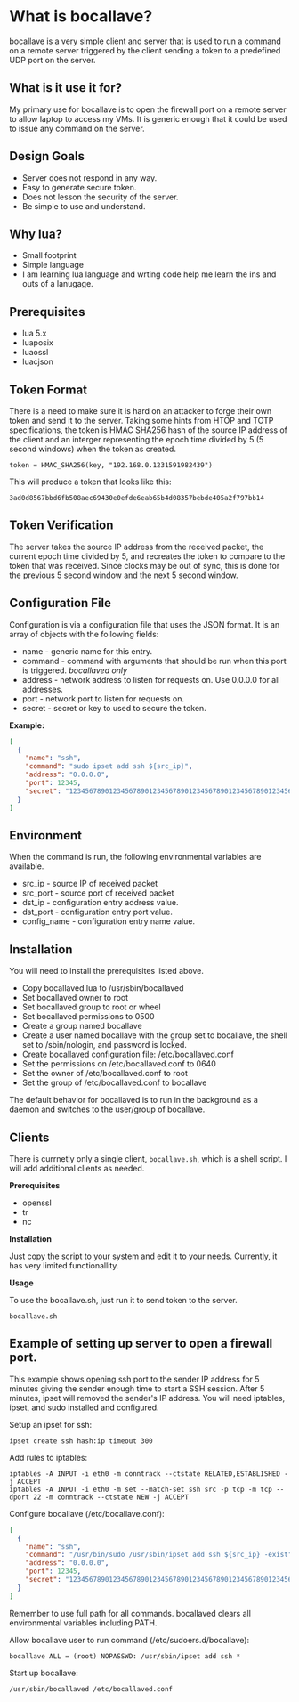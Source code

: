 # What is bocallave?

bocallave is a very simple client and server that is used to run a
command on a remote server triggered by the client sending a token to
a predefined UDP port on the server.

## What is it use it for?

My primary use for bocallave is to open the firewall port on a remote
server to allow laptop to access my VMs. It is generic enough that it
could be used to issue any command on the server.

## Design Goals

* Server does not respond in any way.
* Easy to generate secure token.
* Does not lesson the security of the server.
* Be simple to use and understand.

## Why lua?

* Small footprint
* Simple language
* I am learning lua language and wrting code help me learn the ins and outs of a lanugage.

## Prerequisites

* lua 5.x
* luaposix
* luaossl
* luacjson

## Token Format

There is a need to make sure it is hard on an attacker to forge their
own token and send it to the server. Taking some hints from HTOP and
TOTP specifications, the token is HMAC SHA256 hash of the source IP
address of the client and an interger representing the epoch time
divided by 5 (5 second windows) when the token as created.

    token = HMAC_SHA256(key, "192.168.0.1231591982439")

This will produce a token that looks like this:

    3ad0d8567bbd6fb508aec69430e0efde6eab65b4d08357bebde405a2f797bb14

## Token Verification

The server takes the source IP address from the received packet, the
current epoch time divided by 5, and recreates the token to compare to
the token that was received.  Since clocks may be out of sync, this is done for
the previous 5 second window and the next 5 second window.

## Configuration File

Configuration is via a configuration file that uses the JSON format.
It is an array of objects with the following fields:

* name - generic name for this entry.
* command - command with arguments that should be run when this port is triggered. *bocallaved only*
* address - network address to listen for requests on.  Use 0.0.0.0 for all addresses.
* port - network port to listen for requests on.
* secret - secret or key to used to secure the token.

**Example:**

```json
[
  {
    "name": "ssh",
    "command": "sudo ipset add ssh ${src_ip}",
    "address": "0.0.0.0",
    "port": 12345,
    "secret": "123456789012345678901234567890123456789012345678901234567890"
  }
]
```

## Environment

When the command is run, the following environmental variables are available.

* src_ip - source IP of received packet
* src_port - source port of received packet
* dst_ip - configuration entry address value.
* dst_port - configuration entry port value.
* config_name - configuration entry name value.

## Installation

You will need to install the prerequisites listed above.

* Copy bocallaved.lua to /usr/sbin/bocallaved
* Set bocallaved owner to root
* Set bocallaved group to root or wheel
* Set bocallaved permissions to 0500
* Create a group named bocallave
* Create a user named bocallave with the group set to bocallave, the
  shell set to /sbin/nologin, and password is locked.
* Create bocallaved configuration file: /etc/bocallaved.conf
* Set the permissions on /etc/bocallaved.conf to 0640
* Set the owner of /etc/bocallaved.conf to root
* Set the group of /etc/bocallaved.conf to bocallave

The default behavior for bocallaved is to run in the background as a
daemon and switches to the user/group of bocallave.

## Clients

There is currnetly only a single client, `bocallave.sh`, which is a
shell script. I will add additional clients as needed.

**Prerequisites**

* openssl
* tr
* nc

**Installation**

Just copy the script to your system and edit it to your
needs. Currently, it has very limited functionallity.

**Usage**

To use the bocallave.sh, just run it to send token to the server.

    bocallave.sh

## Example of setting up server to open a firewall port.

This example shows opening ssh port to the sender IP address for 5
minutes giving the sender enough time to start a SSH session. After 5
minutes, ipset will removed the sender's IP address.  You will need
iptables, ipset, and sudo installed and configured.

Setup an ipset for ssh:

    ipset create ssh hash:ip timeout 300

Add rules to iptables:

    iptables -A INPUT -i eth0 -m conntrack --ctstate RELATED,ESTABLISHED -j ACCEPT
    iptables -A INPUT -i eth0 -m set --match-set ssh src -p tcp -m tcp --dport 22 -m conntrack --ctstate NEW -j ACCEPT

Configure bocallave (/etc/bocallave.conf):

```json
[
  {
    "name": "ssh",
    "command": "/usr/bin/sudo /usr/sbin/ipset add ssh ${src_ip} -exist",
    "address": "0.0.0.0",
    "port": 12345,
    "secret": "123456789012345678901234567890123456789012345678901234567890"
  }
]
```

Remember to use full path for all commands. bocallaved clears all
environmental variables including PATH.

Allow bocallave user to run command (/etc/sudoers.d/bocallave):

    bocallave ALL = (root) NOPASSWD: /usr/sbin/ipset add ssh *

Start up bocallave:

    /usr/sbin/bocallaved /etc/bocallaved.conf
